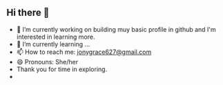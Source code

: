 ## Hi there 👋

- 🔭 I’m currently working on building muy basic profile in github and I'm interested in learning more.
- 🌱 I’m currently learning ...
- 📫 How to reach me: jonygrace627@gmail.com
- 😄 Pronouns: She/her
- Thank you for time in exploring.
- 
